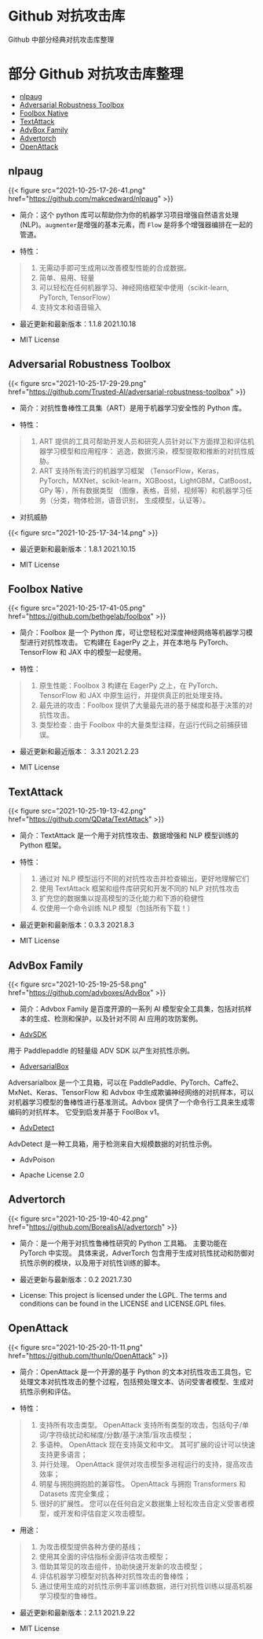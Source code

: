 # Github 对抗攻击库




Github 中部分经典对抗攻击库整理

<!--more-->

# 部分 Github 对抗攻击库整理

<!-- vim-markdown-toc Marked -->

* [nlpaug](#nlpaug)
* [Adversarial Robustness Toolbox](#adversarial-robustness-toolbox)
* [Foolbox Native](#foolbox-native)
* [TextAttack](#textattack)
* [AdvBox Family](#advbox-family)
* [Advertorch](#advertorch)
* [OpenAttack](#openattack)

<!-- vim-markdown-toc -->

## nlpaug

{{< figure src="2021-10-25-17-26-41.png" href="https://github.com/makcedward/nlpaug" >}}


-   简介：这个 python 库可以帮助你为你的机器学习项目增强自然语言处理(NLP)。`augmenter`是增强的基本元素，而 `Flow` 是将多个增强器编排在一起的管道。

-   特性：

> 1.  无需动手即可生成用以改善模型性能的合成数据。
> 2.  简单、易用、轻量
> 3.  可以轻松在任何机器学习、神经网络框架中使用（scikit-learn, PyTorch, TensorFlow）
> 4.  支持文本和语音输入

-   最近更新和最新版本：1.1.8 2021.10.18

-   MIT License

## Adversarial Robustness Toolbox


{{< figure src="2021-10-25-17-29-29.png" href="https://github.com/Trusted-AI/adversarial-robustness-toolbox" >}}

-   简介：对抗性鲁棒性工具集（ART）是用于机器学习安全性的 Python 库。

-   特性：

> 1.  ART 提供的工具可帮助开发人员和研究人员针对以下方面捍卫和评估机器学习模型和应用程序： 逃逸，数据污染，模型提取和推断的对抗性威胁。
> 2.  ART 支持所有流行的机器学习框架 （TensorFlow，Keras，PyTorch，MXNet，scikit-learn，XGBoost，LightGBM，CatBoost，GPy 等），所有数据类型 （图像，表格，音频，视频等）和机器学习任务（分类，物体检测，语音识别， 生成模型，认证等）。

-   对抗威胁

{{< figure src="2021-10-25-17-34-14.png" >}}

-   最近更新和最新版本：1.8.1 2021.10.15

-   MIT License

## Foolbox Native

{{< figure src="2021-10-25-17-41-05.png" href="https://github.com/bethgelab/foolbox" >}}

-   简介：Foolbox 是一个 Python 库，可让您轻松对深度神经网络等机器学习模型进行对抗性攻击。 它构建在 EagerPy 之上，并在本地与 PyTorch、TensorFlow 和 JAX 中的模型一起使用。

-   特性：

> 1.  原生性能：Foolbox 3 构建在 EagerPy 之上，在 PyTorch、TensorFlow 和 JAX 中原生运行，并提供真正的批处理支持。
> 2.  最先进的攻击：Foolbox 提供了大量最先进的基于梯度和基于决策的对抗性攻击。
> 3.  类型检查：由于 Foolbox 中的大量类型注释，在运行代码之前捕获错误。

-   最近更新和最近版本： 3.3.1 2021.2.23

-   MIT License


## TextAttack

{{< figure src="2021-10-25-19-13-42.png" href="https://github.com/QData/TextAttack" >}}

-   简介：TextAttack 是一个用于对抗性攻击、数据增强和 NLP 模型训练的 Python 框架。

-   特性：

> 1.  通过对 NLP 模型运行不同的对抗性攻击并检查输出，更好地理解它们
> 2.  使用 TextAttack 框架和组件库研究和开发不同的 NLP 对抗性攻击
> 3.  扩充您的数据集以提高模型的泛化能力和下游的稳健性
> 4.  仅使用一个命令训练 NLP 模型（包括所有下载！）

-   最近更新和最新版本：0.3.3 2021.8.3

-   MIT License

## AdvBox Family

{{< figure src="2021-10-25-19-25-58.png" href="https://github.com/advboxes/AdvBox" >}}


-   简介：Advbox Family 是百度开源的一系列 AI 模型安全工具集，包括对抗样本的生成、检测和保护，以及针对不同 AI 应用的攻防案例。

-   [AdvSDK](https://github.com/advboxes/AdvBox/blob/master/advsdk/README.md)

用于 Paddlepaddle 的轻量级 ADV SDK 以产生对抗性示例。

-   [AdversarialBox](https://github.com/advboxes/AdvBox/blob/master/adversarialbox.md)

Adversarialbox 是一个工具箱，可以在 PaddlePaddle、PyTorch、Caffe2、MxNet、Keras、TensorFlow 和 Advbox 中生成欺骗神经网络的对抗样本，可以对机器学习模型的鲁棒性进行基准测试。Advbox 提供了一个命令行工具来生成零编码的对抗样本。 它受到启发并基于 FoolBox v1。

-   [AdvDetect](https://github.com/advboxes/AdvBox/blob/master/advbox_family/AdvDetect/README.md)

AdvDetect 是一种工具箱，用于检测来自大规模数据的对抗性示例。

-   AdvPoison

-   Apache License 2.0

## Advertorch


{{< figure src="2021-10-25-19-40-42.png" href="https://github.com/BorealisAI/advertorch" >}}

-   简介：是一个用于对抗性鲁棒性研究的 Python 工具箱。 主要功能在 PyTorch 中实现。 具体来说，AdverTorch 包含用于生成对抗性扰动和防御对抗性示例的模块，以及用于对抗性训练的脚本。

-   最近更新与最新版本：0.2 2021.7.30

-   License: This project is licensed under the LGPL. The terms and conditions can be found in the LICENSE and LICENSE.GPL files.

## OpenAttack

{{< figure src="2021-10-25-20-11-11.png" href="https://github.com/thunlp/OpenAttack" >}}

-   简介：OpenAttack 是一个开源的基于 Python 的文本对抗性攻击工具包，它处理文本对抗性攻击的整个过程，包括预处理文本、访问受害者模型、生成对抗性示例和评估。

-   特性：

> 1.  支持所有攻击类型。 OpenAttack 支持所有类型的攻击，包括句子/单词/字符级扰动和梯度/分数/基于决策/盲攻击模型；
> 2.  多语种。 OpenAttack 现在支持英文和中文。 其可扩展的设计可以快速支持更多语言；
> 3.  并行处理。 OpenAttack 提供对攻击模型多进程运行的支持，提高攻击效率；
> 4.  明星与拥抱拥抱脸的兼容性。 OpenAttack 与拥抱 Transformers 和 Datasets 库完全集成；
> 5.  很好的扩展性。 您可以在任何自定义数据集上轻松攻击自定义受害者模型，或开发和评估自定义攻击模型。

-   用途：

> 1.  为攻击模型提供各种方便的基线；
> 2.  使用其全面的评估指标全面评估攻击模型；
> 3.  借助其常见的攻击组件，协助快速开发新的攻击模型；
> 4.  评估机器学习模型对抗各种对抗性攻击的鲁棒性；
> 5.  通过使用生成的对抗性示例丰富训练数据，进行对抗性训练以提高机器学习模型的鲁棒性。

-   最近更新和最新版本：2.1.1 2021.9.22

-   MIT License



